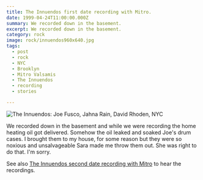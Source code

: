 ```yaml
---
title: The Innuendos first date recording with Mitro.
date: 1999-04-24T11:00:00.000Z
summary: We recorded down in the basement.
excerpt: We recorded down in the basement.
category: rock
image: rock/innuendos960x640.jpg
tags:
  - post
  - rock
  - NYC
  - Brooklyn
  - Mitro Valsamis
  - The Innuendos
  - recording
  - stories

---
```


![The Innuendos: Joe Fusco, Jahna Rain, David Rhoden, NYC](/static/img/rock/innuendos960x640.jpg)

We recorded down in the basement and while we were recording the home heating oil got delivered. Somehow the oil leaked and soaked Joe's drum cases. I brought them to my house, for some reason but they were so noxious and unsalvageable Sara made me throw them out. She was right to do that. I'm sorry.

See also [The Innuendos second date recording with Mitro](/the-innuendos-second-date-recording-with-mitro) to hear the recordings.
